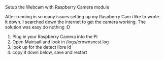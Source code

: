 Setup the Webcam with Raspberry Camera module

After running in so many issues setting up my Raspberry Cam
i like to wrote it down. I searched down the internet to get the
camera working. The solution was easy do nothing :D 

1. Plug in your Raspberry Camera into the PI
2. Open Mainsail and look in /logs/crownsnest.log
3. look up for the detect libre id
4. copy it down below, save and restart
